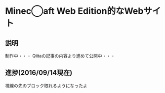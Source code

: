 # Minec◯aft Web Edition的なWebサイト

## 説明
制作中・・・
Qiitaの記事の内容より進めて公開中・・・

## 進捗(2016/09/14現在)
視線の先のブロック取れるようになったよ
